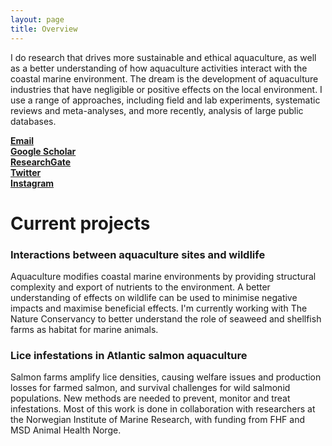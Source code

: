 ```yaml
---
layout: page
title: Overview
---
```


I do research that drives more sustainable and ethical aquaculture, as well as a better understanding of how aquaculture activities 
interact with the coastal marine environment. The dream is the development of aquaculture industries that have negligible or positive effects on the local environment. I use a range of approaches, including field and lab experiments, systematic reviews and meta-analyses, and more recently, analysis of large public databases.
  
[**Email**](luke.barrett@unimelb.edu.au)  
[**Google Scholar**](https://scholar.google.ca/citations?hl=en&pli=1&user=m2VurpgAAAAJ)  
[**ResearchGate**](https://www.researchgate.net/profile/Luke_Barrett)  
[**Twitter**](https://www.twitter.com/lukbarrett)  
[**Instagram**](https://www.instagram.com/barrettphoto/)  
  
  
# Current projects

### **Interactions between aquaculture sites and wildlife**
Aquaculture modifies coastal marine environments by providing structural complexity and export of nutrients to the environment. A better understanding of effects on wildlife can be used to minimise negative impacts and maximise beneficial effects. I'm currently working with The Nature Conservancy to better understand the role of seaweed and shellfish farms as habitat for marine animals.

### **Lice infestations in Atlantic salmon aquaculture**
Salmon farms amplify lice densities, causing welfare issues and production losses for farmed salmon, and survival challenges for wild salmonid populations. New methods are needed to prevent, monitor and treat infestations. Most of this work is done in collaboration with researchers at the Norwegian Institute of Marine Research, with funding from FHF and MSD Animal Health Norge.


